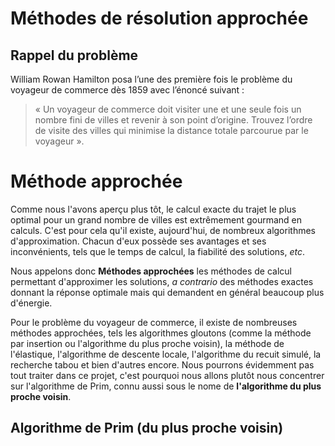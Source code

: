 # Méthodes de résolution approchée

## Rappel du problème
William Rowan Hamilton posa l’une des première fois le problème du voyageur de commerce dès 1859 avec l’énoncé suivant : 

> « Un voyageur de commerce doit visiter une et une seule fois un nombre fini de villes et revenir à son point d’origine. Trouvez l’ordre de visite des villes qui minimise la distance totale parcourue par le voyageur ».

# Méthode approchée
Comme nous l'avons aperçu plus tôt, le calcul exacte du trajet le plus optimal pour un grand nombre de villes est extrêmement gourmand en calculs. C'est pour cela qu'il existe, aujourd'hui, de nombreux algorithmes d'approximation. Chacun d'eux possède ses avantages et ses inconvénients, tels que le temps de calcul, la fiabilité des solutions, *etc*. 

Nous appelons donc **Méthodes approchées** les méthodes de calcul permettant d'approximer les solutions, *a contrario* des méthodes exactes donnant la réponse optimale mais qui demandent en général beaucoup plus d'énergie. 

Pour le problème du voyageur de commerce, il existe de nombreuses méthodes approchées, tels les algorithmes gloutons (comme la méthode par insertion ou l'algorithme du plus proche voisin), la méthode de l'élastique, l'algorithme de descente locale, l'algorithme du recuit simulé, la recherche tabou et bien d'autres encore. Nous pourrons évidemment pas tout traiter dans ce projet, c'est pourquoi nous allons plutôt nous concentrer sur l'algorithme de Prim, connu aussi sous le nome de **l'algorithme du plus proche voisin**.

## Algorithme de Prim (du plus proche voisin)

